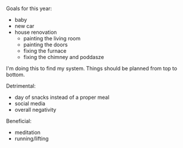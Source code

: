 Goals for this year:
- baby
- new car 
- house renovation
    - painting the living room
    - painting the doors
    - fixing the furnace
    - fixing the chimney and poddasze




I'm doing this to find my system.
Things should be planned from top to bottom. 


Detrimental:
- day of snacks instead of a proper meal
- social media
- overall negativity

Beneficial:
- meditation
- running/lifting